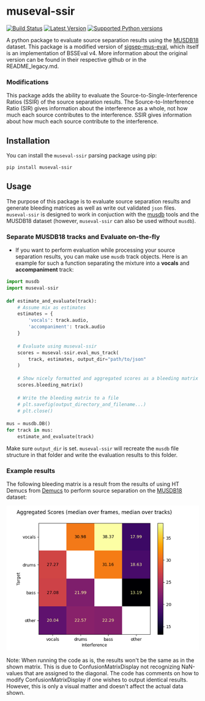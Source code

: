 # museval-ssir

[![Build Status](https://github.com/sigsep/sigsep-mus-eval/workflows/CI/badge.svg)](https://github.com/sigsep/sigsep-mus-eval/actions?query=workflow%3ACI+branch%3Amaster+event%3Apush)
[![Latest Version](https://img.shields.io/pypi/v/museval.svg)](https://pypi.python.org/pypi/museval)
[![Supported Python versions](https://img.shields.io/pypi/pyversions/museval.svg)](https://pypi.python.org/pypi/museval)

A python package to evaluate source separation results using the [MUSDB18](https://sigsep.github.io/musdb) dataset.
This package is a modified version of [sigsep-mus-eval](https://github.com/sigsep/sigsep-mus-eval), which itself is an implementation of BSSEval v4.
More information about the original version can be found in their respective github or in the README_legacy.md.

### Modifications

This package adds the ability to evaluate the Source-to-Single-Interference Ratios (SSIR) of the source separation results.
The Source-to-Interference Ratio (SIR) gives information about the interference as a whole, not how much each source contributes to the interference.
SSIR gives information about how much each source contribute to the interference.

## Installation

You can install the `museval-ssir` parsing package using pip:

```bash
pip install museval-ssir
```

## Usage

The purpose of this package is to evaluate source separation results and generate bleeding matrices as well as write out validated `json` files.
`museval-ssir` is designed to work in conjuction with the [musdb](https://github.com/sigsep/sigsep-mus-db) tools and the MUSDB18 dataset (however, `museval-ssir` can also be used without `musdb`).

### Separate MUSDB18 tracks and Evaluate on-the-fly

- If you want to perform evaluation while processing your source separation results, you can make use `musdb` track objects.
Here is an example for such a function separating the mixture into a __vocals__ and __accompaniment__ track:

```python
import musdb
import museval-ssir

def estimate_and_evaluate(track):
    # Assume mix as estimates
    estimates = {
        'vocals': track.audio,
        'accompaniment': track.audio
    }

    # Evaluate using museval-ssir
    scores = museval-ssir.eval_mus_track(
        track, estimates, output_dir="path/to/json"
    )

    # Show nicely formatted and aggregated scores as a bleeding matrix
    scores.bleeding_matrix()
    
    # Write the bleeding matrix to a file
    # plt.savefig(output_directory_and_filename...)
    # plt.close()

mus = musdb.DB()
for track in mus:
    estimate_and_evaluate(track)

```
Make sure `output_dir` is set. `museval-ssir` will recreate the `musdb` file structure in that folder and write the evaluation results to this folder.

### Example results

The following bleeding matrix is a result from the results of using HT Demucs from [Demucs](https://github.com/adefossez/demucs) to perform source separation on the [MUSDB18](https://sigsep.github.io/musdb) dataset:

![alt text](common/images/aggregated_results_median_median.png)

Note: When running the code as is, the results won't be the same as in the shown matrix.
This is due to ConfusionMatrixDisplay not recognizing NaN-values that are assigned to the diagonal.
The code has comments on how to modify ConfusionMatrixDisplay if one wishes to output identical results.
However, this is only a visual matter and doesn't affect the actual data shown.